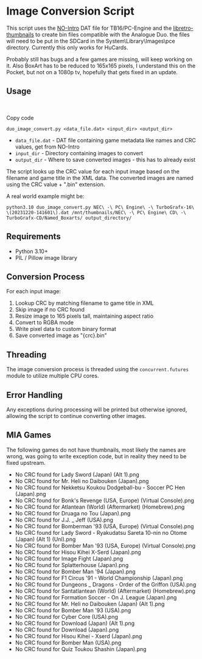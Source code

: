 # Image Conversion Script

This script uses the [NO-Intro](https://datomatic.no-intro.org) DAT file for TB16/PC-Engine and the [libretro-thumbnails](https://github.com/libretro-thumbnails/libretro-thumbnails) to create bin files compatible with the Analogue Duo.  the files will need to be put in the SDCard in the System\Library\Images\pce directory.  Currently this only works for HuCards.  

Probably still has bugs and a few games are missing, will keep working on it.  Also BoxArt has to be reduced to 165x165 pixels, I understand this on the Pocket, but not on a 1080p tv, hopefully that gets fixed in an update.

## Usage

&nbsp;

Copy code

`duo_image_convert.py <data_file.dat> <input_dir> <output_dir>`

- `data_file.dat` \- DAT file containing game metadata like names and CRC values, get from NO-Intro
- `input_dir` \- Directory containing images to convert
- `output_dir` \- Where to save converted images - this has to already exist

The script looks up the CRC value for each input image based on the filename and game title in the XML data. The converted images are named using the CRC value + ".bin" extension.

A real world example might be:

`python3.10 duo_image_convert.py NEC\ -\ PC\ Engine\ -\ TurboGrafx-16\ \(20231220-141601\).dat /mnt/thumbnails/NEC\ -\ PC\ Engine\ CD\ -\ TurboGrafx-CD/Named_Boxarts/ output_directory/`

## Requirements

- Python 3.10+
- PIL / Pillow image library

## Conversion Process

For each input image:

1.  Lookup CRC by matching filename to game title in XML
2.  Skip image if no CRC found
3.  Resize image to 165 pixels tall, maintaining aspect ratio
4.  Convert to RGBA mode
5.  Write pixel data to custom binary format
6.  Save converted image as "{crc}.bin"

## Threading

The image conversion process is threaded using the `concurrent.futures` module to utilize multiple CPU cores.

## Error Handling

Any exceptions during processing will be printed but otherwise ignored, allowing the script to continue converting other images.

## MIA Games

The following games do not have thumbnails, most likely the names are wrong, was going to write exception code, but in reality they need to be fixed upstream.

- No CRC found for Lady Sword (Japan) (Alt 1).png
- No CRC found for Mr. Heli no Daibouken (Japan).png
- No CRC found for Nekketsu Koukou Dodgeball-bu - Soccer PC Hen (Japan).png
- No CRC found for Bonk's Revenge (USA, Europe) (Virtual Console).png
- No CRC found for Atlantean (World) (Aftermarket) (Homebrew).png
- No CRC found for Druaga no Tou (Japan).png
- No CRC found for J.J. _ Jeff (USA).png
- No CRC found for Bomberman '93 (USA, Europe) (Virtual Console).png
- No CRC found for Lady Sword - Ryakudatsu Sareta 10-nin no Otome (Japan) (Alt 1) (Unl).png
- No CRC found for Bomber Man '93 (USA, Europe) (Virtual Console).png
- No CRC found for Hisou Kihei X-Serd (Japan).png
- No CRC found for Image Fight (Japan).png
- No CRC found for Splatterhouse (Japan).png
- No CRC found for Bomber Man '94 (Japan).png
- No CRC found for F1 Circus '91 - World Championship (Japan).png
- No CRC found for Dungeons _ Dragons - Order of the Griffon (USA).png
- No CRC found for Santatlantean (World) (Aftermarket) (Homebrew).png
- No CRC found for Formation Soccer - On J. League (Japan).png
- No CRC found for Mr. Heli no Daibouken (Japan) (Alt 1).png
- No CRC found for Bomber Man '93 (USA).png
- No CRC found for Cyber Core (USA).png
- No CRC found for Download (Japan) (Alt 1).png
- No CRC found for Download (Japan).png
- No CRC found for Hisou Kihei - Xserd (Japan).png
- No CRC found for Bomber Man (USA).png
- No CRC found for Quiz Toukou Shashin (Japan).png
